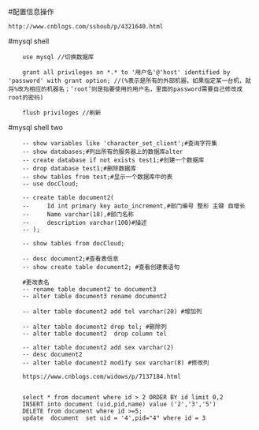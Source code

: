 #配置信息操作

    http://www.cnblogs.com/sshoub/p/4321640.html


#mysql shell

        use mysql //切换数据库
        
        grant all privileges on *.* to '用户名'@'host' identified by 'password' with grant option; //(%表示是所有的外部机器，如果指定某一台机，就将%改为相应的机器名；‘root’则是指要使用的用户名，里面的password需要自己修改成root的密码)

        flush privileges //刷新

#mysql shell two

        -- show variables like 'character_set_client';#查询字符集
        -- show databases;#列出所有的服务器上的数据库alter
        -- create database if not exists test1;#创建一个数据库
        -- drop database test1;#删除数据库
        -- show tables from test;#显示一个数据库中的表
        -- use docCloud;

        -- create table document2(
        --     Id int primary key auto_increment,#部门编号 整形 主键 自增长
        --     Name varchar(18),#部门名称
        --     description varchar(100)#描述
        -- );

        -- show tables from docCloud;

        -- desc document2;#查看表信息
        -- show create table document2; #查看创建表语句

        #更改表名
        -- rename table document2 to document3
        -- alter table document3 rename document2

        -- alter table document2 add tel varchar(20) #增加列

        -- alter table document2 drop tel; #删除列
        -- alter table document2  drop column tel

        -- alter table document2 add sex varchar(2)
        -- desc document2
        -- alter table document2 modify sex varchar(8) #修改列

        https://www.cnblogs.com/widows/p/7137184.html


        select * from document where id > 2 ORDER BY id limit 0,2
        INSERT into document (uid,pid,name) value ('2','3','5')
        DELETE from document where id >=5;
        update  document  set uid = '4',pid="4" where id = 3

